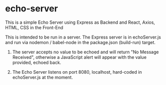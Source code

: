 # echo-server


This is a simple Echo Server using Express as Backend and React, Axios, HTML, CSS in the Front-End

This is intended to be run in a server. The Express server is in echoServer.js and run via nodemon / babel-node in the package.json (build-run) target.

1) The server accepts no value to be echoed and will return "No Message Received", otherwise a JavaScript alert will appear with the value provided, echoed back.

2) The Echo Server listens on port 8080, localhost, hard-coded in echoServer.js at the moment.

